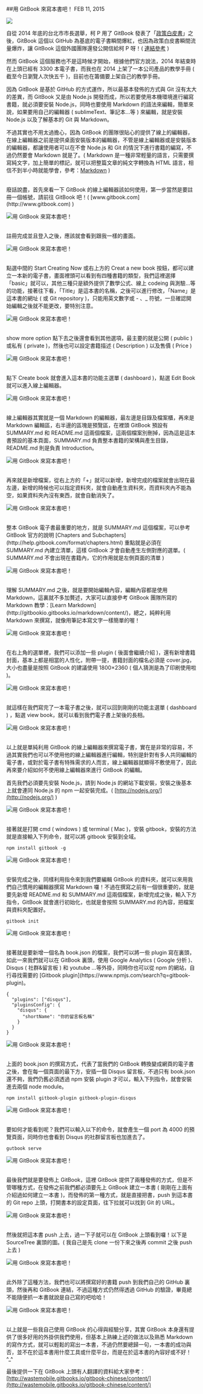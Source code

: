 <!-- @@master  = ../../_layout.html-->

<!-- @@block  =  jsBottom-->

<include src="../../_articles-js.html"></include>

<!-- @@close-->

<!-- @@block  =  css-->

<include src="../../_articles-css.html"></include>

<!-- @@close-->

<!-- @@block  =  articles-social-->

<include src="../../_articles-social.html"></include>

<!-- @@close-->

<!-- @@block  =  articles-footer-->

<include src="../../_articles.html"></include>

<!-- @@close-->

<!-- @@block  =  meta-->

<meta property="article:published_time" content="2015-02-11T23:55:00+01:00">

<meta name="keywords" content="gitbook,GitBook,電子書,柯P,GitHub">

<meta name="description" content="自從 2014 年底的台北市市長選舉，柯 P 用了 GitBook 發表了「政策白皮書」之後，GitBook 這個以 GitHub 為基底的電子書瞬間爆紅，也因為政策白皮書瞬間流量爆炸，讓 GitBook 這個外國團隊還發公開信給柯 P 呀！">

<meta itemprop="name" content="用 GitBook 來寫本書吧！ - OXXO.STUDIO">

<meta itemprop="image" content="http://www.oxxostudio.tw/img/articles/201502/20150211_1_01b.jpg">

<meta itemprop="description" content="自從 2014 年底的台北市市長選舉，柯 P 用了 GitBook 發表了「政策白皮書」之後，GitBook 這個以 GitHub 為基底的電子書瞬間爆紅，也因為政策白皮書瞬間流量爆炸，讓 GitBook 這個外國團隊還發公開信給柯 P 呀！">

<meta property="og:title" content="用 GitBook 來寫本書吧！ - OXXO.STUDIO">

<meta property="og:url" content="http://www.oxxostudio.tw/articles/201502/gitbook.html">

<meta property="og:image" content="http://www.oxxostudio.tw/img/articles/201502/20150211_1_01b.jpg">

<meta property="og:description" content="自從 2014 年底的台北市市長選舉，柯 P 用了 GitBook 發表了「政策白皮書」之後，GitBook 這個以 GitHub 為基底的電子書瞬間爆紅，也因為政策白皮書瞬間流量爆炸，讓 GitBook 這個外國團隊還發公開信給柯 P 呀！">

<title>用 GitBook 來寫本書吧！ - OXXO.STUDIO</title> 

<!-- @@close-->

<!-- @@block  =  articles-content--> 

##用 GitBook 來寫本書吧！  <span class="article-date" tag="web">FEB 11, 2015</span>

<img src="/img/articles/201502/20150211_1_01.jpg" class="preview-img">

自從 2014 年底的台北市市長選舉，柯 P 用了 GitBook 發表了「[政策白皮書](http://whitebook.kptaipei.tw/)」之後，GitBook 這個以 GitHub 為基底的電子書瞬間爆紅，也因為政策白皮書瞬間流量爆炸，讓 GitBook 這個外國團隊還發公開信給柯 P 呀！( [連結參考](https://www.gitbook.com/blog/authors/taipei-mayor-writes-gitbook) ) 

然而 GitBook 這個服務也不是這時候才開始，根據他們官方說法，2014 年結束時在上頭已經有 3300 本電子書，而我也在 2014 上架了一本公司產品的教學手冊 ( 截至今日瀏覽人次快五千 )，目前也在籌備要上架自己的教學手冊。

因為 GitBook 是基於 GitHub 的方式運作，所以最基本發佈的方式與 Git 沒有太大的差異，而 GitBook 又是由 Node.js 開發而成，所以若要使用本機環境進行編寫書籍，就必須要安裝 Node.js，同時也要使用 Markdown 的語法來編輯，簡單來說，如果要用自己的編輯器 ( sublimeText、筆記本...等 ) 來編輯，就是安裝 Node.js 以及了解基本的 Git 與 Markdown。

不過其實也不用太過擔心，因為 GitBook 的團隊很貼心的提供了線上的編輯器，在線上編輯器之前是提供桌面安裝版本的編輯器，不管是線上編輯器或是安裝版本的編輯器，都讓使用者可以在不會 Node.js 和 Git 的情況下進行書籍的編寫，不過仍然要會 Markdown 就是了。( Markdown 是一種非常輕量的語言，只需要撰寫純文字，加上簡單的標記，就可以把整篇文章的純文字轉換為 HTML 語言，相信不到半小時就能學會，參考：[Markdown](http://zh.wikipedia.org/wiki/Markdown) )

<br/>
廢話說盡，首先來看一下 GitBook 的線上編輯器該如何使用，第一步當然是要註冊一個帳號，請前往 GitBook 吧！( [www.gitbook.com](http://www.gitbook.com) )

![用 GitBook 來寫本書吧！](/img/articles/201502/20150211_1_02.jpg)

<br/>
註冊完成並且登入之後，應該就會看到跟我一樣的畫面。

![用 GitBook 來寫本書吧！](/img/articles/201502/20150211_1_03.jpg)

<br/>
點選中間的 Start Creating Now 或右上方的 Creat a new book 按鈕，都可以建立一本新的電子書，畫面裡頭可以看到有四種書籍的類型，我們這裡選擇「basic」就可以，其他三種只是額外提供了數學公式、線上 codeing 與測驗...等的功能，接著往下看，「Title」是這本書的名稱，之後可以進行修改，「Name」是這本書的網址 ( 或 Git repository )，只能用英文數字或 - 、_ 符號，一旦確認開始編輯之後就不能更改，要特別注意。

![用 GitBook 來寫本書吧！](/img/articles/201502/20150211_1_04.jpg)

<br/>
show more option 點下去之後還會看到其他選項，最主要的就是公開 ( public ) 或私有 ( private )，然後也可以設定書籍描述 ( Description ) 以及售價 ( Price )

![用 GitBook 來寫本書吧！](/img/articles/201502/20150211_1_05.jpg)

<br/>
點下 Create book 就會進入這本書的功能主選單 ( dashboard )，點選 Edit Book 就可以進入線上編輯器。

![用 GitBook 來寫本書吧！](/img/articles/201502/20150211_1_06.jpg)

<br/>
線上編輯器其實就是一個 Markdown 的編輯器，最左邊是目錄及檔案櫃，再來是 Markdown 編輯區，右半邊的區塊是預覽區，在裡頭 GitBook 預設有 SUMMARY.md 和 README.md 這兩個檔案，這兩個檔案別刪掉，因為這是這本書預設的基本頁面，SUMMARY.md 負責整本書籍的架構與產生目錄，README.md 則是負責 Introduction。

![用 GitBook 來寫本書吧！](/img/articles/201502/20150211_1_07.jpg)

<br/>
再來就是新增檔案，從右上方的「+」就可以新增，新增完成的檔案就會出現在最左邊，新增的時候也可以指定資料夾，就會自動產生資料夾，而資料夾內不能為空，如果資料夾內沒有東西，就會自動消失了。

![用 GitBook 來寫本書吧！](/img/articles/201502/20150211_1_08.jpg)

<br/>
整本 GitBook 電子書最重要的地方，就是 SUMMARY.md 這個檔案，可以參考 GitBook 官方的說明 [Chapters and Subchapters](http://help.gitbook.com/format/chapters.html) 重點就是必須在 SUMMARY.md 內建立清單，這樣 GitBook 才會自動產生左側對應的選單。( SUMMARY.md 不會出現在書籍內，它的作用就是左側頁面的清單 )

![用 GitBook 來寫本書吧！](/img/articles/201502/20150211_1_09.jpg)

<br/>
理解 SUMMARY.md 之後，就是要開始編輯內容，編輯內容都是使用 Markdown，這裏就不多加贅述，大家可以直接參考 GitBook 團隊所寫的 Markdown 教學：[Learn Markdown](http://gitbookio.gitbooks.io/markdown/content/)，總之，純粹利用 Markdown 來撰寫，就像用筆記本寫文字一樣簡單的喔！

![用 GitBook 來寫本書吧！](/img/articles/201502/20150211_1_10.jpg)

<br/>
在右上角的選單裡，我們可以添加一些 plugin ( 後面會繼續介紹 )，還有新增書籍封面，基本上都是相當的人性化，附帶一提，書籍封面的檔名必須是 cover.jpg，大小也盡量是按照 GitBook 的建議使用 1800×2360 ( 個人猜測是為了印刷使用啦 )。

![用 GitBook 來寫本書吧！](/img/articles/201502/20150211_1_11.jpg)

<br/>
就這樣在我們寫完了一本電子書之後，就可以回到剛剛的功能主選單 ( dashboard ) ，點選 view book，就可以看到我們電子書上架後的長相。

![用 GitBook 來寫本書吧！](/img/articles/201502/20150211_1_12.jpg)

<br/>
以上就是單純利用 GitBook 的線上編輯器來撰寫電子書，實在是非常的容易，不過其實我們也可以不使用他的線上編輯器進行編輯，特別是針對有多人共同編輯的電子書，或對於電子書有特殊需求的人而言，線上編輯器就顯得不敷使用了，因此再來要介紹如何不使用線上編輯器來進行 GitBook 的編輯。

首先我們必須要先安裝 Node.js，請到 Node.js 的網站下載安裝，安裝之後基本上就會連同 Node.js 的 npm 一起安裝完成。( [http://nodejs.org/](http://nodejs.org/) )

![用 GitBook 來寫本書吧！](/img/articles/201502/20150211_1_13.jpg)

<br/>
接著就是打開 cmd ( windows ) 或 terminal ( Mac )，安裝 gitbook，安裝的方法就是直接輸入下列命令，就可以將 gitbook 安裝到全域。

	npm install gitbook -g

![用 GitBook 來寫本書吧！](/img/articles/201502/20150211_1_14.jpg)

<br/>
安裝完成之後，同樣利用指令來到我們要編輯 GitBook 的資料夾，就可以來用我們自己慣用的編輯器撰寫 Markdown 囉！不過在撰寫之前有一個很重要的，就是要先新增 README.md 和 SUMMARY.md 這兩個檔案，新增完成之後，輸入下方指令，GitBook 就會進行初始化，也就是會按照 SUMMARY.md 的內容，把檔案與資料夾配置好。

	gitbook init

![用 GitBook 來寫本書吧！](/img/articles/201502/20150211_1_15.jpg)

<br/>
接著就是要新增一個名為 book.json 的檔案，我們可以將一些 plugin 寫在裏頭，如此一來我們就可以在 GitBook 裏頭，使用 Google Analytics ( Google 分析 )、Disqus ( 社群&留言板 ) 和 youtube ...等外掛，同時你也可以從 npm 的網站，自行尋找需要的 [Gitbook plugin](https://www.npmjs.com/search?q=gitbook-plugin)。

	{
	  "plugins": ["disqus"],
	  "pluginsConfig": {
	    "disqus": {
	      "shortName": "你的留言板名稱"
	    }
	  }
	}

![用 GitBook 來寫本書吧！](/img/articles/201502/20150211_1_16.jpg)

<br/>
上面的 book.json 的撰寫方式，代表了當我們的 GitBook 轉換變成網頁的電子書之後，會在每一個頁面的最下方，安插一個 Disqus 留言板，不過只有 book.json 還不夠，我們仍舊必須透過 npm 安裝 plugin 才可以，輸入下列指令，就會安裝進去兩個 node module。

	npm install gitbook-plugin gitbook-plugin-disqus

![用 GitBook 來寫本書吧！](/img/articles/201502/20150211_1_17.jpg)

<br/>
要如何才能看到呢？我們可以輸入以下的命令，就會產生一個 port 為 4000 的預覽頁面，同時你也會看到 Disqus 的社群留言板也加進去了。

	gutbook serve

![用 GitBook 來寫本書吧！](/img/articles/201502/20150211_1_18.jpg)

<br/>
最後我們就是要發佈上 GitBook，這裡 GitBook 提供了兩種發佈的方式，但是不管哪種方式，在發佈之前我們都必須要先上 GitBook 建立一本書 ( 剛剛在上面有介紹過如何建立一本書 )，而發佈的第一種方式，就是直接把書，push 到這本書的 Git  repo 上頭，打開書本的設定頁面，往下拉就可以找到 Git 的 URL。

![用 GitBook 來寫本書吧！](/img/articles/201502/20150211_1_19.jpg)

<br/>
然後就把這本書 push 上去，過一下子就可以在 GitBook 上頭看到囉！以下是 SourceTree 裏頭的圖。( 我自己是先 clone 一份下來之後再 commit 之後 push 上去 )

![用 GitBook 來寫本書吧！](/img/articles/201502/20150211_1_20.jpg)

<br/>
此外除了這種方法，我們也可以將撰寫好的書籍 push 到我們自己的 GitHub 裏頭，然後再和 GitBook 連結，不過這種方式仍然得透過 GitHub 的驗證，畢竟總不能隨便抓一本書就說是自己寫的吧哈哈！

![用 GitBook 來寫本書吧！](/img/articles/201502/20150211_1_21.jpg)

<br/>
以上就是一些我自己使用 GitBook 的心得與經驗分享，其實 GitBook 本身還有提供了很多好用的外掛供我們使用，但基本上熟練上述的做法以及熟悉 Markdown 的寫作方式，就可以輕鬆的寫出一本書，不過仍然要總歸一句，一本書的成功與否，並不在於這本書用什麼工具或什麼平台，而是在於這本書的內容好或不好！^_^

最後提供一下在 GitBook 上頭有人翻譯的資料給大家參考：[http://wastemobile.gitbooks.io/gitbook-chinese/content/](http://wastemobile.gitbooks.io/gitbook-chinese/content/)

<!-- @@close-->